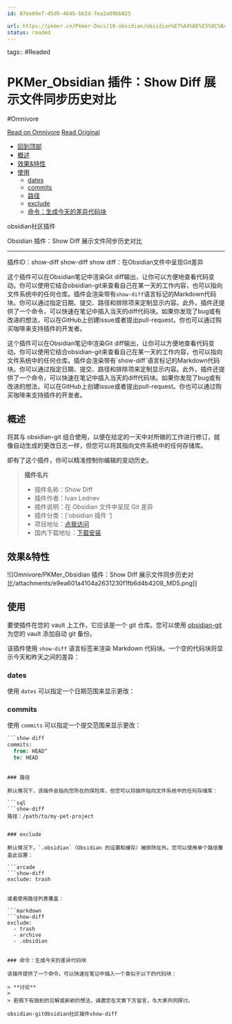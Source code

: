 ```yaml
---
id: 87ee09e7-d5d9-4645-bb2d-7ea2a09bb025

url: https://pkmer.cn/Pkmer-Docs/10-obsidian/obsidian%E7%A4%BE%E5%8C%BA%E6%8F%92%E4%BB%B6/show-diff/
status: readed
---
```



tags::  #Readed 

# PKMer_Obsidian 插件：Show Diff 展示文件同步历史对比
#Omnivore

[Read on Omnivore](https://omnivore.app/me/pk-mer-obsidian-show-diff-191e6382625)
[Read Original](https://pkmer.cn/Pkmer-Docs/10-obsidian/obsidian%E7%A4%BE%E5%8C%BA%E6%8F%92%E4%BB%B6/show-diff/)

* [回到顶部](#回到顶部)
* [概述](#概述)
* [效果&特性](#效果特性)
* [使用](#使用)  
   * [dates](#dates)  
   * [commits](#commits)  
   * [路径](#路径)  
   * [exclude](#exclude)  
   * [命令：生成今天的差异代码块](#命令生成今天的差异代码块)

obsidian社区插件

Obsidian 插件：Show Diff 展示文件同步历史对比 

---

 插件ID：show-diff show-diff show diff：在Obsidian文件中呈现Git差异

这个插件可以在Obsidian笔记中渲染Git diff输出，让你可以方便地查看代码变动。你可以使用它结合obsidian-git来查看自己在某一天的工作内容，也可以指向文件系统中的任何仓库。插件会渲染带有`show-diff`语言标记的Markdown代码块。你可以通过指定日期、提交、路径和排除项来定制显示内容。此外，插件还提供了一个命令，可以快速在笔记中插入当天的diff代码块。如果你发现了bug或有改进的想法，可以在GitHub上创建issue或者提出pull-request。你也可以通过购买咖啡来支持插件的开发者。

 这个插件可以在Obsidian笔记中渲染Git diff输出，让你可以方便地查看代码变动。你可以使用它结合obsidian-git来查看自己在某一天的工作内容，也可以指向文件系统中的任何仓库。插件会渲染带有\`show-diff\`语言标记的Markdown代码块。你可以通过指定日期、提交、路径和排除项来定制显示内容。此外，插件还提供了一个命令，可以快速在笔记中插入当天的diff代码块。如果你发现了bug或有改进的想法，可以在GitHub上创建issue或者提出pull-request。你也可以通过购买咖啡来支持插件的开发者。

## 概述

将其与 obsidian-git 组合使用，以便在给定的一天中对所做的工作进行修订，就像自动生成的更改日志一样，但您可以将其指向文件系统中的任何存储库。

即有了这个插件，你可以精准控制你编辑的变动历史。

> **插件名片**
> 
> * 插件名称：Show Diff
> * 插件作者：Ivan Lednev
> * 插件说明：在 Obsidian 文件中呈现 Git 差异
> * 插件分类：\[‘obsidian 插件 ‘\]
> * 项目地址：[点我访问](https://github.com/ivan-lednev/obsidian-automatic-changelog)
> * 国内下载地址：[下载安装](https://pkmer.cn/products/plugin/pluginMarket/?show-diff)

## 效果&特性

![[Omnivore/PKMer_Obsidian 插件：Show Diff 展示文件同步历史对比/attachments/e9ea601a4104a2631230f1fb6d4b4208_MD5.png]]

## 使用

要使插件在您的 vault 上工作，它应该是一个 git 仓库。您可以使用 [obsidian-git](https://pkmer.cn/Pkmer-Docs/10-obsidian/obsidian%E7%A4%BE%E5%8C%BA%E6%8F%92%E4%BB%B6/obsidian-git) 为您的 vault 添加自动 git 备份。

该插件使用 `show-diff` 语言标签来渲染 Markdown 代码块。一个空的代码块将显示今天和昨天之间的差异：

### dates

使用 `dates` 可以指定一个日期范围来显示更改：

### commits

使用 `commits` 可以指定一个提交范围来显示更改：

```sql
```show-diff
commits:
  from: HEAD^
  to: HEAD
```
```

### 路径

默认情况下，该插件会指向您所在的保险库，但您可以将插件指向文件系统中的任何存储库：

```sql
```show-diff
路径：/path/to/my-pet-project
```
```

### exclude

默认情况下，`.obsidian`（Obsidian 的设置和缓存）被排除在外。您可以使用单个路径覆盖此设置：

```arcade
```show-diff
exclude: trash
```
```

或者使用路径列表覆盖：

```markdown
```show-diff
exclude:
  - trash
  - archive
  - .obsidian
```
```

### 命令：生成今天的差异代码块

该插件提供了一个命令，可以快速在笔记中插入一个类似于以下的代码块：

> **讨论**
> 
> 若阁下有独到的见解或新颖的想法，诚邀您在文章下方留言，与大家共同探讨。

obsidian-gitObsidian社区插件show-diff

